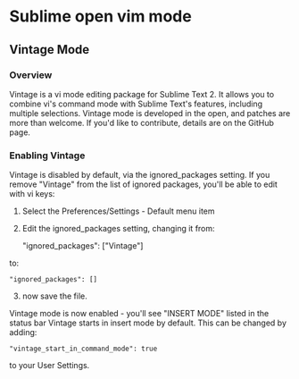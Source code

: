 # Sublime open vim mode
## Vintage Mode

### Overview

Vintage is a vi mode editing package for Sublime Text 2. It allows you to combine vi's command mode with Sublime Text's features, including multiple selections.
Vintage mode is developed in the open, and patches are more than welcome. If you'd like to contribute, details are on the GitHub page.

### Enabling Vintage

Vintage is disabled by default, via the ignored_packages setting. If you remove "Vintage" from the list of ignored packages, you'll be able to edit with vi keys:

1. Select the Preferences/Settings - Default menu item
2. Edit the ignored_packages setting, changing it from:

    "ignored_packages": ["Vintage"]

to:

    "ignored_packages": []

3. now save the file.

Vintage mode is now enabled - you'll see "INSERT MODE" listed in the status bar
Vintage starts in insert mode by default. This can be changed by adding:

    "vintage_start_in_command_mode": true

to your User Settings. 

